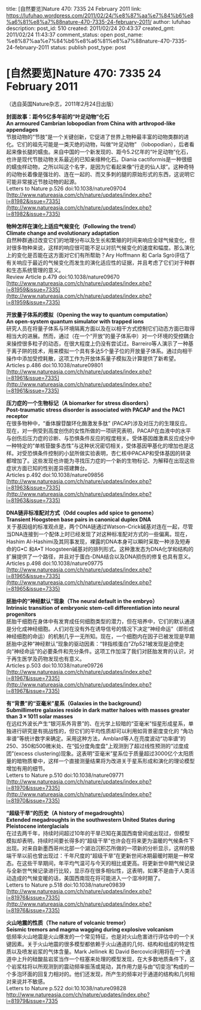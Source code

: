 title: [自然要览]Nature 470: 7335 24 February 2011
link: https://lufuhao.wordpress.com/2011/02/24/%e8%87%aa%e7%84%b6%e8%a6%81%e8%a7%88nature-470-7335-24-february-2011/
author: lufuhao
description: 
post_id: 510
created: 2011/02/24 20:43:37
created_gmt: 2011/02/24 11:43:37
comment_status: open
post_name: %e8%87%aa%e7%84%b6%e8%a6%81%e8%a7%88nature-470-7335-24-february-2011
status: publish
post_type: post

# [自然要览]Nature 470: 7335 24 February 2011

（选自英国Nature杂志，2011年2月24日出版）

  
**封面故事：距今5亿多年前的“叶足动物”化石  
An armoured Cambrian lobopodian from China with arthropod-like appendages**  
节肢动物的“节肢”是一个关键创新，它促进了世界上物种最丰富的动物类群的进化。它们的祖先可能是一类灭绝的动物，叫做“叶足动物” （lobopodian），后者看起来像长腿的蠕虫。来自中国的一个新发现的、距今5.2亿年的“叶足动物”化石，也许是现代节肢动物关系最近的已知亲缘种化石。Diania cactiformis是一种很细的蠕虫样动物，之所以叫这个名字，是因为它看起来像“行走的仙人球”。这种奇特的动物长着像是强壮的、连在一起的、而又多刺的腿的原始形式的东西，这说明它可能非常接近节肢动物的起源。  
Letters to Nature p.526 doi:10.1038/nature09704  
[http://www.natureasia.com/ch/nature/updates/index.php?i=81982&issue=7335](http://www.natureasia.com/ch/nature/updates/index.php?i=81982&issue=7335)

**物种怎样在演化上适应气候变化（Following the trend）  
Climate change and evolutionary adaptation**  
自然种群通过改变它们的地理分布以及生长和繁殖的时间来响应全球气候变化，但对很多物种来说，这样的响应很可能不足以对抗气候变化的速度和幅度。那么演化上的变化是否能在这方面对它们有所帮助？Ary Hoffmann 和 Carla Sgrò评估了有关响应于最近的气候变化而发生的演化适应性的证据，并且考虑了它们对于种群和生态系统管理的意义。  
Review Article p.479 doi:10.1038/nature09670  
[http://www.natureasia.com/ch/nature/updates/index.php?i=81959&issue=7335](http://www.natureasia.com/ch/nature/updates/index.php?i=81959&issue=7335)

**开放量子体系的模拟（Opening the way to quantum computation）  
An open-system quantum simulator with trapped ions**  
研究人员在将量子体系与环境隔离方面以及在以相干方式控制它们动态方面已取得相当大的进展。然而，通过（在一个“开放”的量子体系中）对一个环境的受控耦合来操控很多粒子的动态，在很大程度上仍没有尝试过。Barreiro等人演示了一种基于离子阱的技术，用来模拟一个具有多达5个量子位的开放量子体系。通过向相干操作中添加受控耗散，这项工作为开放体系量子模拟及计算提供了新希望。  
Articles p.486 doi:10.1038/nature09801  
[http://www.natureasia.com/ch/nature/updates/index.php?i=81961&issue=7335](http://www.natureasia.com/ch/nature/updates/index.php?i=81961&issue=7335)

**压力症的一个生物标记（A biomarker for stress disorders）  
Post-traumatic stress disorder is associated with PACAP and the PAC1 receptor**  
在很多物种中，“垂体腺苷酸环化酶激发多肽” (PACAP)涉及对压力的生理反应。现在，对一例受到高度创伤的女性所做的一项研究表明，PACAP在血液中的水平与创伤后压力症的诊断、与恐惧条件反应的程度相关。受体基因雌激素反应成分中一种特定的“单核苷酸多态性”与这种状况密切相关，受体基因甲基化的增加也是这样。对受恐惧条件控制的小鼠所做实验表明，杏仁核中PACAP和受体基因的转录都增加了。这些发现也许能为寻找压力症的一个新的生物标记、为解释在出现这些症状方面已知的性别差异搭建舞台。  
Articles p.492 doi:10.1038/nature09856   
[http://www.natureasia.com/ch/nature/updates/index.php?i=81963&issue=7335](http://www.natureasia.com/ch/nature/updates/index.php?i=81963&issue=7335)

**DNA链非标准配对方式（Odd couples add spice to genome）  
Transient Hoogsteen base pairs in canonical duplex DNA**  
关于基因组的标准观点是，两个DNA链通过Watson–Crick碱基对连在一起，尽管当DNA连接到一个配体上时已经发现了对这种标准配对方式的一些偏离。现在，Hashim Al-Hashimi及其同事发现，裸露的DNA本身可以瞬时采取一种涉及短寿命的G•C 和A•T Hoogsteen碱基对的排列形式。这种激发态为DNA化学和结构的扩展提供了一个路径，并且对于蛋白-DNA结合以及DNA损伤的修复也具有意义。  
Articles p.498 doi:10.1038/nature09775  
[http://www.natureasia.com/ch/nature/updates/index.php?i=81965&issue=7335](http://www.natureasia.com/ch/nature/updates/index.php?i=81965&issue=7335)

**胚胎中的“神经默认”现象（The neural default in the embryo）  
Intrinsic transition of embryonic stem-cell differentiation into neural progenitors**  
胚胎干细胞在身体中有发育成任何细胞类型的潜力，但在培养中，它们的默认通道是分化成神经细胞。人们对在没有外在诱导信号的情况下决定“神经命运”（即形成神经细胞的命运）的机制几乎一无所知。现在，一个细胞内在因子已被发现是早期胚胎中这种“神经默认”现象的驱动因素：“锌指核蛋白”Zfp521被发现是迫使走向“神经命运”的必要条件和充分条件。这项工作加深了我们对胚胎发育的认识，对于再生医学及药物发现也有意义。  
Articles p.503 doi:10.1038/nature09726  
[http://www.natureasia.com/ch/nature/updates/index.php?i=81967&issue=7335](http://www.natureasia.com/ch/nature/updates/index.php?i=81967&issue=7335)

**有“背景”的“亚毫米”星系（Galaxies in the background）  
Submillimetre galaxies reside in dark matter haloes with masses greater than 3 × 1011 solar masses**  
在远红外波长产生“银河系外背景”的、在光学上较暗的“亚毫米”恒星形成星系，单独进行研究是有挑战性的，但它们的平均性质却可以利用如背景密度变化的 “角功率谱”等统计数字来确定。采用这种方法，Amblard等人在亮度波动“功率谱”的250、350和500微米处、在“弧分度角度盘”上观测到了超过线性预测的“过度成团”(excess clustering)现象。这表明“亚毫米”星系位于质量超过3000亿个太阳质量的暗物质晕中，这样一个直接测量结果将为改进关于星系形成和演化的理论模型增加有用的细节。  
Letters to Nature p.510 doi:10.1038/nature09771  
[http://www.natureasia.com/ch/nature/updates/index.php?i=81970&issue=7335](http://www.natureasia.com/ch/nature/updates/index.php?i=81970&issue=7335)

**“超级干旱”的历史（A history of megadroughts）  
Extended megadroughts in the southwestern United States during Pleistocene interglacials**  
在过去两千年，持续时间超过10年的干旱已知在美国西南曾间或出现过，但模型模拟却表明，持续时间要长得多的“超级干旱”也许会在将来更为温暖的气候条件下出现。对来自新墨西哥州北部一个湖泊沉积芯所做的一项新的分析显示，这样的极端干旱以前也曾出现过：千年尺度的“超级干旱”在更新世间冰期最暖时期是一种常态。在这些干旱期间，年平均气温可与今天的相比或更高。将更新世中期气候记录与全新世气候记录进行比较，显示存在很多相似性，这表明，如果不是由于人类活动造成的气候变暖的话，美国西南现在将可能进入一个湿冷时期了。  
Letters to Nature p.518 doi:10.1038/nature09839  
[http://www.natureasia.com/ch/nature/updates/index.php?i=81976&issue=7335](http://www.natureasia.com/ch/nature/updates/index.php?i=81976&issue=7335)

**火山地震的性质（The nature of volcanic tremor）  
Seismic tremors and magma wagging during explosive volcanism**  
低频率火山地震是火山爆发的一个常见特征，也是对火山危害进行评估中的一个关键因素。关于火山地震的很多模型都依赖于火山通道的几何、结构和组成的特定性质以及喷发岩浆的气体含量。Mark Jellinek 和 David Bercovici利用将在一个通道中上升的硅酸盐岩浆当作一个柱塞来处理的模型发现，在大多数地质条件下，这个岩浆柱将以所观测到的震动频率振荡或晃动，其作用力是与由“切变泡”构成的一个多泡环面的回复力相对的。他们还发现，所产生的频率对于通道的结构和几何相对来说并不敏感。  
Letters to Nature p.522 doi:10.1038/nature09828  
http://www.natureasia.com/ch/nature/updates/index.php?i=81979&issue=7335